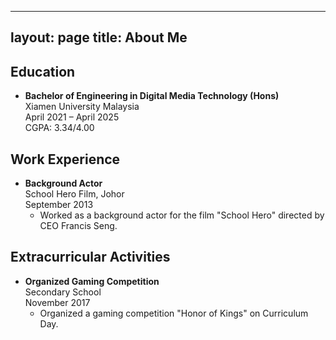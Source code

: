 
---
layout: page
title: About Me
---

## Education

- **Bachelor of Engineering in Digital Media Technology (Hons)**  
  Xiamen University Malaysia  
  April 2021 – April 2025  
  CGPA: 3.34/4.00

## Work Experience

- **Background Actor**  
  School Hero Film, Johor  
  September 2013  
  - Worked as a background actor for the film "School Hero" directed by CEO Francis Seng.

## Extracurricular Activities

- **Organized Gaming Competition**  
  Secondary School  
  November 2017  
  - Organized a gaming competition "Honor of Kings" on Curriculum Day.
